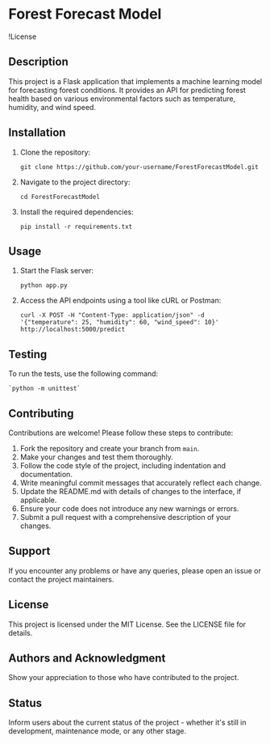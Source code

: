 # Forest Forecast Model

!License

## Description

This project is a Flask application that implements a machine learning model for forecasting forest conditions. It provides an API for predicting forest health based on various environmental factors such as temperature, humidity, and wind speed.

## Installation

1. Clone the repository:

    `git clone https://github.com/your-username/ForestForecastModel.git`
    
2. Navigate to the project directory:

    `cd ForestForecastModel`

3. Install the required dependencies:

    `pip install -r requirements.txt`

## Usage

1. Start the Flask server:

    `python app.py`

2. Access the API endpoints using a tool like cURL or Postman:

    `curl -X POST -H "Content-Type: application/json" -d '{"temperature": 25, "humidity": 60, "wind_speed": 10}' http://localhost:5000/predict`

## Testing

To run the tests, use the following command:

    `python -m unittest`

## Contributing

Contributions are welcome! Please follow these steps to contribute:

1. Fork the repository and create your branch from `main`.
2. Make your changes and test them thoroughly.
3. Follow the code style of the project, including indentation and documentation.
4. Write meaningful commit messages that accurately reflect each change.
5. Update the README.md with details of changes to the interface, if applicable.
6. Ensure your code does not introduce any new warnings or errors.
7. Submit a pull request with a comprehensive description of your changes.

## Support

If you encounter any problems or have any queries, please open an issue or contact the project maintainers.

## License

This project is licensed under the MIT License. See the LICENSE file for details.

## Authors and Acknowledgment

Show your appreciation to those who have contributed to the project.

## Status

Inform users about the current status of the project - whether it's still in development, maintenance mode, or any other stage.
